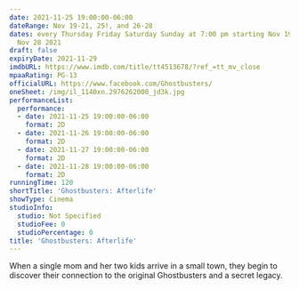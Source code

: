 ```yaml
---
date: 2021-11-25 19:00:00-06:00
dateRange: Nov 19-21, 25!, and 26-28
dates: every Thursday Friday Saturday Sunday at 7:00 pm starting Nov 19 2021 ending
  Nov 28 2021
draft: false
expiryDate: 2021-11-29
imdbURL: https://www.imdb.com/title/tt4513678/?ref_=tt_mv_close
mpaaRating: PG-13
officialURL: https://www.facebook.com/Ghostbusters/
oneSheet: /img/il_1140xn.2976262000_jd3k.jpg
performanceList:
  performance:
  - date: 2021-11-25 19:00:00-06:00
    format: 2D
  - date: 2021-11-26 19:00:00-06:00
    format: 2D
  - date: 2021-11-27 19:00:00-06:00
    format: 2D
  - date: 2021-11-28 19:00:00-06:00
    format: 2D
runningTime: 120
shortTitle: 'Ghostbusters: Afterlife'
showType: Cinema
studioInfo:
  studio: Not Specified
  studioFee: 0
  studioPercentage: 0
title: 'Ghostbusters: Afterlife'
---
```


When a single mom and her two kids arrive in a small town, they begin to discover their connection to the original Ghostbusters and a secret legacy.